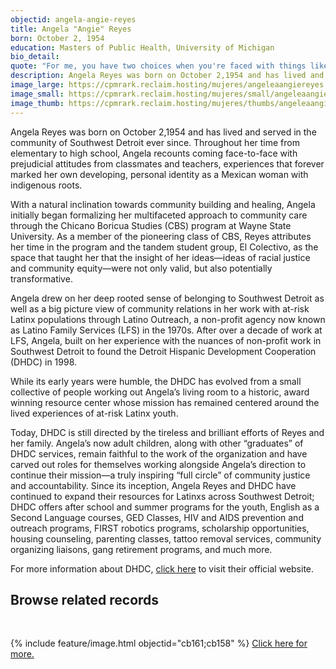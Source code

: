 ```yaml
---
objectid: angela-angie-reyes
title: Angela "Angie" Reyes
born: October 2, 1954
education: Masters of Public Health, University of Michigan
bio_detail:
quote: "For me, you have two choices when you're faced with things like that [racism] growing up: you either internalize it and become ashamed of who you are...or you become radicalized. I was raising four children as a single parent in the community when I was going to funerals for kids every other week...every other week."
description: Angela Reyes was born on October 2,1954 and has lived and served in the community of Southwest Detroit ever since. Throughout her time from elementary to high school, Angela recounts coming face-to-face with prejudicial attitudes from classmates and teachers, experiences that forever marked her own developing, personal identity as a Mexican woman with indigenous roots. 
image_large: https://cpmrark.reclaim.hosting/mujeres/angeleaangiereyes.png
image_small: https://cpmrark.reclaim.hosting/mujeres/small/angeleaangiereyes_sm.jpg
image_thumb: https://cpmrark.reclaim.hosting/mujeres/thumbs/angeleaangiereyes_th.jpg
---
```


Angela Reyes was born on October 2,1954 and has lived and served in the community of Southwest Detroit ever since. Throughout her time from elementary to high school, Angela recounts coming face-to-face with prejudicial attitudes from classmates and teachers, experiences that forever marked her own developing, personal identity as a Mexican woman with indigenous roots.

With a natural inclination towards community building and healing, Angela initially began formalizing her multifaceted approach to community care through the Chicano Boricua Studies (CBS) program at Wayne State University. As a member of the pioneering class of CBS, Reyes attributes her time in the program and the tandem student group, El Colectivo, as the space that taught her that the insight of her ideas—ideas of racial justice and community equity—were not only valid, but also potentially transformative.

Angela drew on her deep rooted sense of belonging to Southwest Detroit as well as a big picture view of community relations in her work with at-risk Latinx populations through Latino Outreach, a non-profit agency now known as Latino Family Services (LFS) in the 1970s. After over a decade of work at LFS, Angela, built on her experience with the nuances of non-profit work in Southwest Detroit to found the Detroit Hispanic Development Cooperation (DHDC) in 1998.

While its early years were humble, the DHDC has evolved from a small collective of people working out Angela’s living room to a historic, award winning resource center whose mission has remained centered around the lived experiences of at-risk Latinx youth.

Today, DHDC is still directed by the tireless and brilliant efforts of Reyes and her family. Angela’s now adult children, along with other “graduates” of DHDC services, remain faithful to the work of the organization and have carved out roles for themselves working alongside Angela’s direction to continue their mission—a truly inspiring “full circle” of community justice and accountability. Since its inception, Angela Reyes and DHDC have continued to expand their resources for Latinxs across Southwest Detroit; DHDC offers after school and summer programs for the youth, English as a Second Language courses, GED Classes, HIV and AIDS prevention and outreach programs, FIRST robotics programs, scholarship opportunities, housing counseling, parenting classes, tattoo removal services, community organizing liaisons, gang retirement programs, and much more.

For more information about DHDC, <a href="http://www.dhdc1.org/">click here</a> to visit their official website.

## Browse related records
<br>

{% include feature/image.html objectid="cb161;cb158" %}
[Click here for more.](http://127.0.0.1:4000/chicanapormiraza/browse.html#angela%20reyes)

